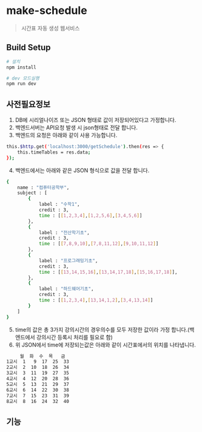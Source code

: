 # make-schedule

> 시간표 자동 생성 웹서비스

## Build Setup

``` bash
# 설치
npm install

# dev 모드실행
npm run dev
```

## 사전필요정보

1. DB에 시리얼나이즈 또는 JSON 형태로 값이 저장되어있다고 가정합니다.
2. 백엔드서버는 API요청 발생 시 json형태로 전달 합니다.
3. 백엔드의 요청은 아래와 같이 사용 가능합니다.

 ``` bash
 this.$http.get('localhost:3000/getSchedule').then(res => {
     this.timeTables = res.data;
 });
 ``` 

4. 백엔드에서는 아래와 같은 JSON 형식으로 값을 전달 합니다.
 ``` bash
 {
     name : "컴퓨터공학부",
     subject : [
         {
             label : "수학1",
             credit : 3,
             time : [[1,2,3,4],[1,2,5,6],[3,4,5,6]]
         },
         {
             label : "전산학기초",
             credit : 3,
             time : [[7,8,9,10],[7,8,11,12],[9,10,11,12]]
         },
         {
             label : "프로그래밍기초",
             credit : 3,
             time : [[13,14,15,16],[13,14,17,18],[15,16,17,18]],
         },
         {
             label : "하드웨어기초",
             credit : 3,
             time : [[1,2,3,4],[13,14,1,2],[3,4,13,14]]
         }
     ]
 }
 ```   
5. time의 값은 총 3가지 강의시간의 경우의수를 모두 저장한 값이라 가정 합니다.(백엔드에서 강의시간 등록시 처리를 필요로 함)
6. 위 JSON에서 time에 저장되는값은 아래와 같이 시간표에서의 위치를 나타냅니다.

 ``` bash
      월  화  수  목   금 
1교시  1   9  17  25  33
2교시  2  10  18  26  34
3교시  3  11  19  27  35
4교시  4  12  20  28  36
5교시  5  13  21  29  37
6교시  6  14  22  30  38
7교시  7  15  23  31  39
8교시  8  16  24  32  40
 ```   

## 기능